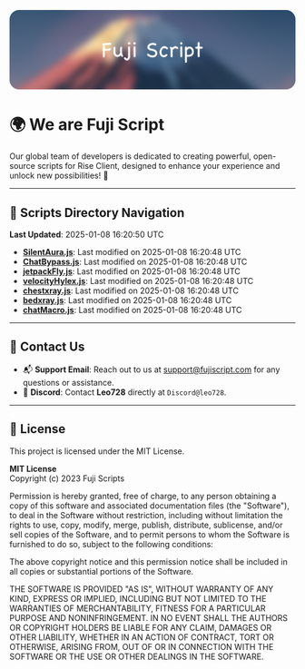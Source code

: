 ![Banner](.github/b.webp)

# 🌍 **We are Fuji Script**

Our global team of developers is dedicated to creating powerful, open-source scripts for Rise Client, designed to enhance your experience and unlock new possibilities! 🌟

---
<!-- SCRIPTS_NAVIGATION_START -->
## 📂 **Scripts Directory Navigation**

**Last Updated**: 2025-01-08 16:20:50 UTC

- **[SilentAura.js](scripts/SilentAura.js)**: Last modified on 2025-01-08 16:20:48 UTC
- **[ChatBypass.js](scripts/ChatBypass.js)**: Last modified on 2025-01-08 16:20:48 UTC
- **[jetpackFly.js](scripts/jetpackFly.js)**: Last modified on 2025-01-08 16:20:48 UTC
- **[velocityHylex.js](scripts/velocityHylex.js)**: Last modified on 2025-01-08 16:20:48 UTC
- **[chestxray.js](scripts/chestxray.js)**: Last modified on 2025-01-08 16:20:48 UTC
- **[bedxray.js](scripts/bedxray.js)**: Last modified on 2025-01-08 16:20:48 UTC
- **[chatMacro.js](scripts/chatMacro.js)**: Last modified on 2025-01-08 16:20:48 UTC

<!-- SCRIPTS_NAVIGATION_END -->

---

## 💬 **Contact Us**  
- 📬 **Support Email**: Reach out to us at [support@fujiscript.com](mailto:support@fujiscript.com) for any questions or assistance.  
- 💬 **Discord**: Contact **Leo728** directly at `Discord@leo728`.

---

## 📜 **License**

This project is licensed under the MIT License.  

**MIT License**  
Copyright (c) 2023 Fuji Scripts  

Permission is hereby granted, free of charge, to any person obtaining a copy of this software and associated documentation files (the "Software"), to deal in the Software without restriction, including without limitation the rights to use, copy, modify, merge, publish, distribute, sublicense, and/or sell copies of the Software, and to permit persons to whom the Software is furnished to do so, subject to the following conditions:  

The above copyright notice and this permission notice shall be included in all copies or substantial portions of the Software.  

THE SOFTWARE IS PROVIDED "AS IS", WITHOUT WARRANTY OF ANY KIND, EXPRESS OR IMPLIED, INCLUDING BUT NOT LIMITED TO THE WARRANTIES OF MERCHANTABILITY, FITNESS FOR A PARTICULAR PURPOSE AND NONINFRINGEMENT. IN NO EVENT SHALL THE AUTHORS OR COPYRIGHT HOLDERS BE LIABLE FOR ANY CLAIM, DAMAGES OR OTHER LIABILITY, WHETHER IN AN ACTION OF CONTRACT, TORT OR OTHERWISE, ARISING FROM, OUT OF OR IN CONNECTION WITH THE SOFTWARE OR THE USE OR OTHER DEALINGS IN THE SOFTWARE.  
